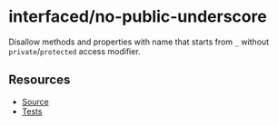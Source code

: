 # interfaced/no-public-underscore

Disallow methods and properties with name that starts from `_` without `private`/`protected` access modifier.

## Resources

* [Source](../../lib/rules/no-public-underscore.js)
* [Tests](../../test/eslint/rules/no-public-underscore.js)
